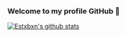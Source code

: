 ### Welcome to my profile GitHub 👋

[![Estxbxn's github stats](https://github-readme-stats.vercel.app/api?username=estxbxn&theme=dark&show_icons=true)](https://github.com/estxbxn)
